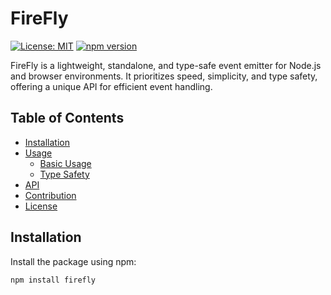 # FireFly

[![License: MIT](https://img.shields.io/badge/License-MIT-yellow.svg)](https://opensource.org/licenses/MIT)
[![npm version](https://badge.fury.io/js/firefly.svg)](https://badge.fury.io/js/firefly)

FireFly is a lightweight, standalone, and type-safe event emitter for Node.js and browser environments. It prioritizes speed, simplicity, and type safety, offering a unique API for efficient event handling.

## Table of Contents

- [Installation](#installation)
- [Usage](#usage)
  - [Basic Usage](#basic-usage)
  - [Type Safety](#type-safety)
- [API](#api)
- [Contribution](#contribution)
- [License](#license)

## Installation

Install the package using npm:

```bash
npm install firefly
```

